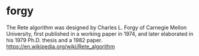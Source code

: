 # forgy

The Rete algorithm was designed by Charles L. Forgy of Carnegie Mellon University, first published in a working paper in 1974, and later elaborated in his 1979 Ph.D. thesis and a 1982 paper.
https://en.wikipedia.org/wiki/Rete_algorithm
